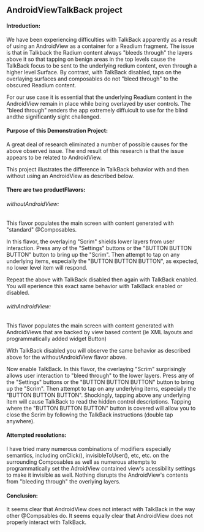 ## **AndroidViewTalkBack project**

#### Introduction:

We have been experiencing difficulties with TalkBack apparently as a result of using an AndroidView as a container for a Readium fragment. The issue is that in Talkback the Radium content always "bleeds through" the layers above it so that tapping on benign areas in the top levels cause the TalkBack focus to be sent to the underlying redium content, even through a higher level Surface. By contrast, with TalkBack disabled, taps on the overlaying surfaces and composables do not "bleed through" to the obscured Readium content.

For our use case it is essential that the underlying Readium content in the AndroidView remain in place while being overlayed by user controls. The "bleed through" renders the app extremely diffuicult to use for the blind andthe significantly sight challenged.

#### Purpose of this Demonstration Project: 

A great deal of research eliminated a number of possible causes for the above observed issue. The end result of this research is that the issue appears to be related to AndroidView.

This project illustrates the difference in TalkBack behavior with and then without using an AndroidView as described below.

#### There are two productFlavors:

###### withoutAndroidView: 

This flavor populates the main screen with content generated with "standard" @Composables.

In this flavor, the overlaying "Scrim" shields lower layers from user interaction. Press any of the "Settings" buttons or the "BUTTON BUTTON BUTTON" button to bring up the "Scrim". Then attempt to tap on any underlying items, especially the "BUTTON BUTTON BUTTON", as expected, no lower level item will respond.

Repeat the above with TalkBack disabled then again with TalkBack enabled. You will eperience this exact same behavior with TalkBack enabled or disabled.

###### withAndroidView: 

This flavor populates the main screen with content generated with AndroidViews that are backed by view based content (ie XML layouts and programmatically added widget Button)

With TalkBack disabled you will observe the same behavior as described above for the withoutAndroidView flavor above.

Now enable TalkBack. In this flavor, the overlaying "Scrim" surprisingly allows user interaction to "bleed through" to the lower layers. Press any of the "Settings" buttons or the "BUTTON BUTTON BUTTON" button to bring up the "Scrim". Then attempt to tap on any underlying items, especially the "BUTTON BUTTON BUTTON". Shockingly, tapping above any underlying item will cause TalkBack to read the hidden control descriptions. Tapping where the "BUTTON BUTTON BUTTON" button is covered will allow you to close the Scrim by following the TalkBack instructions (double tap anywhere).

#### Attempted resolutions:

I have tried many numerous combinations of modifiers especially semantics, including onClick(), invisibleToUser(), etc, etc. on the surrounding Composables as well as numerous attempts to programmatically set the AdroidView contained view's acessibility settings to make it invisible as well. Nothing disrupts the AndroidView's contents from "bleeding through" the overlying layers.

#### Conclusion:

It seems clear that AndroidView does not interact with TalkBack in the way other @Compsables do. It seems equally clear that AndroidView does not properly interact with TalkBack.







